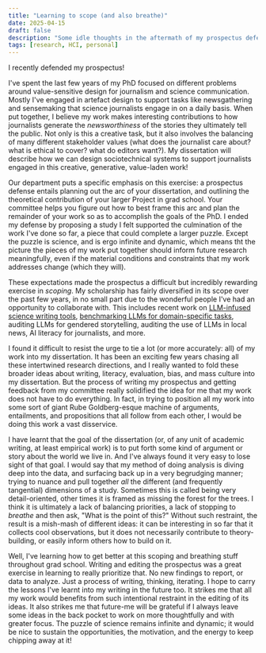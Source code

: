 ```yaml
---
title: "Learning to scope (and also breathe)"
date: 2025-04-15
draft: false
description: "Some idle thoughts in the aftermath of my prospectus defense"
tags: [research, HCI, personal]
---
```


I recently defended my prospectus!  

I've spent the last few years of my PhD focused on different problems around value-sensitive design for journalism and science communication. Mostly I've engaged in artefact design to support tasks like newsgathering and sensemaking that science journalists engage in on a daily basis. When put together, I believe my work makes interesting contributions to how journalists generate the _newsworthiness_ of the stories they ultimately tell the public. Not only is this a creative task, but it also involves the balancing of many different stakeholder values (what does the journalist care about? what is ethical to cover? what do editors want?). My dissertation will describe how we can design sociotechnical systems to support journalists engaged in this creative, generative, value-laden work!

Our department puts a specific emphasis on this exercise: a prospectus defense entails planning out the arc of your dissertation, and outlining the theoretical contribution of your larger Project in grad school. Your committee helps you figure out how to best frame this arc and plan the remainder of your work so as to accomplish the goals of the PhD. I ended my defense by proposing a study I felt supported the culmination of the work I've done so far, a piece that could complete a larger puzzle. Except the puzzle is science, and is ergo infinite and dynamic, which means tht the picture the pieces of my work put together should inform future research meaningfully, even if the material conditions and constraints that my work addresses change (which they will).

These expectations made the prospectus a difficult but incredibly rewarding exercise in _scoping_. My scholarship has fairly diversified in its scope over the past few years, in no small part due to the wonderful people I've had an opportunity to collaborate with. This includes recent work on [LLM-infused science writing tools](https://nishalsach.github.io/pdfs/2025-toolsforthought-science.pdf), [benchmarking LLMs for domain-specific tasks](https://arxiv.org/abs/2403.17911), auditing LLMs for gendered storytelling, auditing the use of LLMs in local news, AI literacy for journalists, and more.  

I found it difficult to resist the urge to tie a lot (or more accurately: all) of my work into my dissertation. It has been an exciting few years chasing all these intertwined research directions, and I really wanted to fold these broader ideas about writing, literacy, evaluation, bias, and mass culture into my dissertation. But the process of writing my prospectus and getting feedback from my committee really solidified the idea for me that my work does not have to do everything. In fact, in trying to position all my work into some sort of giant Rube Goldberg-esque machine of arguments, entailments, and propositions that all follow from each other, I would be doing this work a vast disservice.  

I have learnt that the goal of the dissertation (or, of any unit of academic writing, at least empirical work) is to put forth some kind of argument or story about the world we live in. And I've always found it very easy to lose sight of that goal. I would say that my method of doing analysis is diving deep into the data, and surfacing back up in a very begrudging manner; trying to nuance and pull together _all_ the different (and frequently tangential) dimensions of a study. Sometimes this is called being very detail-oriented, other times it is framed as missing the forest for the trees. I think it is ultimately a lack of balancing priorities, a lack of stopping to _breathe_ and then ask, "What is the point of this?" Without such restraint, the result is a mish-mash of different ideas: it can be interesting in so far that it collects cool observations, but it does not necessarily contribute to theory-building, or easily inform others how to build on it.

Well, I've learning how to get better at this scoping and breathing stuff throughout grad school. Writing and editing the prospectus was a great exercise in learning to really prioritize that. No new findings to report, or data to analyze. Just a process of writing, thinking, iterating. I hope to carry the lessons I've learnt into my writing in the future too. It strikes me that all my work would benefits from such intentional restraint in the editing of its ideas. It also strikes me that future-me will be grateful if I always leave some ideas in the back pocket to work on more thoughtfully and with greater focus. The puzzle of science remains infinite and dynamic; it would be nice to sustain the opportunities, the motivation, and the energy to keep chipping away at it!

